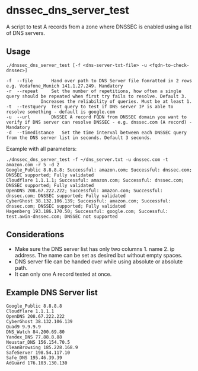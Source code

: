 # dnssec_dns_server_test

A script to test A records from a zone where DNSSEC is enabled using a list of DNS servers.

## Usage
```
./dnssec_dns_server_test [-f <dns-server-txt-file> -u <fqdn-to-check-dnssec>]

-f	--file		 Hand over path to DNS Server file fomratted in 2 rows e.g. Vodafone_Munich 141.1.27.249. Mandatory
-r	--repeat	 Set the number of repetitions, how often a single query should be repeated when first try fails to resolve. Default 3.
			 Increases the reliability of queries. Must be at least 1.
-t	--testquery	 Test query to test if DNS server IP is able to resolve something - default is google.com
-u	--url		 DNSSEC A record FQDN from DNSSEC domain you want to verify if DNS server can resolve DNSSEC - e.g. dnssec.com (A record) - Mandatory
-d	--timedistance	 Set the time interval between each DNSSEC query from the DNS server list in seconds. Default 3 seconds.
```

Example with all parameters:
```
./dnssec_dns_server_test -f ~/dns_server.txt -u dnssec.com -t amazon.com -r 5 -d 2
Google_Public 8.8.8.8; Successful: amazon.com; Successful: dnssec.com; DNSSEC supported; Fully validated
Cloudflare 1.1.1.1; Successful: amazon.com; Successful: dnssec.com; DNSSEC supported; Fully validated
OpenDNS 208.67.222.222; Successful: amazon.com; Successful: dnssec.com; DNSSEC supported; Fully validated
CyberGhost 38.132.106.139; Successful: amazon.com; Successful: dnssec.com; DNSSEC supported; Fully validated
Hagenberg 193.186.170.50; Successful: google.com; Successful: test.awin-dnssec.com; DNSSEC not supported
```

## Considerations
- Make sure the DNS server list has only two columns 1. name 2. ip address. The name can be set as desired but without empty spaces.
- DNS server file can be handed over while using absolute or absolute path.
- It can only one A record tested at once.  

## Example DNS Server list
```
Google_Public 8.8.8.8
Cloudflare 1.1.1.1
OpenDNS 208.67.222.222
CyberGhost 38.132.106.139
Quad9 9.9.9.9
DNS_Watch 84.200.69.80
Yandex_DNS 77.88.8.88
Neustar_DNS 156.154.70.5
CleanBrowsing 185.228.168.9
SafeServer 198.54.117.10
Safe_DNS 195.46.39.39
AdGuard 176.103.130.130
```
